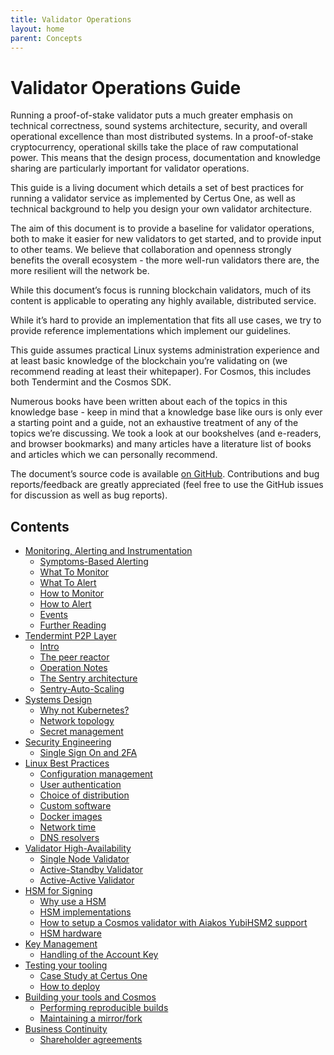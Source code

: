 ```yaml
---
title: Validator Operations
layout: home
parent: Concepts
---
```


# Validator Operations Guide[](#validator-operations-guide "Permalink to this headline")

Running a proof-of-stake validator puts a much greater emphasis on technical correctness, sound systems architecture, security, and overall operational excellence than most distributed systems. In a proof-of-stake cryptocurrency, operational skills take the place of raw computational power. This means that the design process, documentation and knowledge sharing are particularly important for validator operations.

This guide is a living document which details a set of best practices for running a validator service as implemented by Certus One, as well as technical background to help you design your own validator architecture.

The aim of this document is to provide a baseline for validator operations, both to make it easier for new validators to get started, and to provide input to other teams. We believe that collaboration and openness strongly benefits the overall ecosystem - the more well-run validators there are, the more resilient will the network be.

While this document’s focus is running blockchain validators, much of its content is applicable to operating any highly available, distributed service.

While it’s hard to provide an implementation that fits all use cases, we try to provide reference implementations which implement our guidelines.

This guide assumes practical Linux systems administration experience and at least basic knowledge of the blockchain you’re validating on (we recommend reading at least their whitepaper). For Cosmos, this includes both Tendermint and the Cosmos SDK.

Numerous books have been written about each of the topics in this knowledge base - keep in mind that a knowledge base like ours is only ever a starting point and a guide, not an exhaustive treatment of any of the topics we’re discussing. We took a look at our bookshelves (and e-readers, and browser bookmarks) and many articles have a literature list of books and articles which we can personally recommend.

The document’s source code is available [on GitHub](https://github.com/certusone/kb). Contributions and bug reports/feedback are greatly appreciated (feel free to use the GitHub issues for discussion as well as bug reports).

## Contents[](#contents "Permalink to this headline")

-   [Monitoring, Alerting and Instrumentation](monitoring.html)
    -   [Symptoms-Based Alerting](monitoring.html#symptoms-based-alerting)
    -   [What To Monitor](monitoring.html#what-to-monitor)
    -   [What To Alert](monitoring.html#what-to-alert)
    -   [How to Monitor](monitoring.html#how-to-monitor)
    -   [How to Alert](monitoring.html#how-to-alert)
    -   [Events](monitoring.html#events)
    -   [Further Reading](monitoring.html#further-reading)
-   [Tendermint P2P Layer](peers.html)
    -   [Intro](peers.html#intro)
    -   [The peer reactor](peers.html#the-peer-reactor)
    -   [Operation Notes](peers.html#operation-notes)
    -   [The Sentry architecture](peers.html#the-sentry-architecture)
    -   [Sentry-Auto-Scaling](peers.html#sentry-auto-scaling)
-   [Systems Design](systems.html)
    -   [Why not Kubernetes?](systems.html#why-not-kubernetes)
    -   [Network topology](systems.html#network-topology)
    -   [Secret management](systems.html#secret-management)
-   [Security Engineering](security.html)
    -   [Single Sign On and 2FA](security.html#single-sign-on-and-2fa)
-   [Linux Best Practices](linux_config.html)
    -   [Configuration management](linux_config.html#configuration-management)
    -   [User authentication](linux_config.html#user-authentication)
    -   [Choice of distribution](linux_config.html#choice-of-distribution)
    -   [Custom software](linux_config.html#custom-software)
    -   [Docker images](linux_config.html#docker-images)
    -   [Network time](linux_config.html#network-time)
    -   [DNS resolvers](linux_config.html#dns-resolvers)
-   [Validator High-Availability](validator_ha.html)
    -   [Single Node Validator](validator_ha.html#single-node-validator)
    -   [Active-Standby Validator](validator_ha.html#active-standby-validator)
    -   [Active-Active Validator](validator_ha.html#active-active-validator)
-   [HSM for Signing](hsm.html)
    -   [Why use a HSM](hsm.html#why-use-a-hsm)
    -   [HSM implementations](hsm.html#hsm-implementations)
    -   [How to setup a Cosmos validator with Aiakos YubiHSM2 support](hsm.html#how-to-setup-a-cosmos-validator-with-aiakos-yubihsm2-support)
    -   [HSM hardware](hsm.html#hsm-hardware)
-   [Key Management](key_management.html)
    -   [Handling of the Account Key](key_management.html#handling-of-the-account-key)
-   [Testing your tooling](testing.html)
    -   [Case Study at Certus One](testing.html#case-study-at-certus-one)
    -   [How to deploy](testing.html#how-to-deploy)
-   [Building your tools and Cosmos](building.html)
    -   [Performing reproducible builds](building.html#performing-reproducible-builds)
    -   [Maintaining a mirror/fork](building.html#maintaining-a-mirror-fork)
-   [Business Continuity](business_continuity.html)
    -   [Shareholder agreements](business_continuity.html#shareholder-agreements)